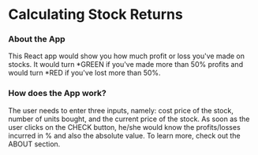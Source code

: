 # Calculating Stock Returns

### About the App

This React app would show you how much profit or loss you've made on stocks. It would turn *GREEN if you've made more than 50% profits and would turn *RED if you've lost more than 50%. 

### How does the App work?

The user needs to enter three inputs, namely: cost price of the stock, number of units bought, and the current price of the stock. As soon as the user clicks on the CHECK button, he/she would know the profits/losses incurred in % and also the absolute value. To learn more, check out the ABOUT section. 
